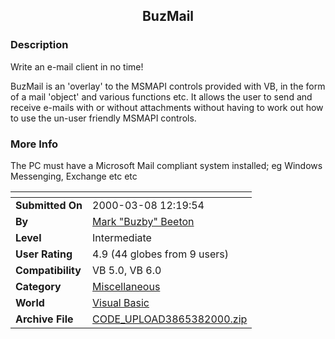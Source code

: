 ﻿<div align="center">

## BuzMail


</div>

### Description

Write an e-mail client in no time!

BuzMail is an 'overlay' to the MSMAPI controls provided with VB, in the form of a mail 'object' and various functions etc. It allows the user to send and receive e-mails with or without attachments without having to work out how to use the un-user friendly MSMAPI controls.
 
### More Info
 
The PC must have a Microsoft Mail compliant system installed; eg Windows Messenging, Exchange etc etc


<span>             |<span>
---                |---
**Submitted On**   |2000-03-08 12:19:54
**By**             |[Mark "Buzby" Beeton](https://github.com/Planet-Source-Code/PSCIndex/blob/master/ByAuthor/mark-buzby-beeton.md)
**Level**          |Intermediate
**User Rating**    |4.9 (44 globes from 9 users)
**Compatibility**  |VB 5\.0, VB 6\.0
**Category**       |[Miscellaneous](https://github.com/Planet-Source-Code/PSCIndex/blob/master/ByCategory/miscellaneous__1-1.md)
**World**          |[Visual Basic](https://github.com/Planet-Source-Code/PSCIndex/blob/master/ByWorld/visual-basic.md)
**Archive File**   |[CODE\_UPLOAD3865382000\.zip](https://github.com/Planet-Source-Code/mark-buzby-beeton-buzmail__1-6477/archive/master.zip)








